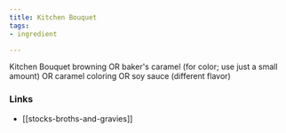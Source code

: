 ```yaml
---
title: Kitchen Bouquet
tags:
- ingredient

---
```

Kitchen Bouquet browning OR baker's caramel (for color; use just a small amount) OR caramel coloring OR soy sauce (different flavor)

### Links

* [[stocks-broths-and-gravies]]
